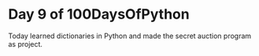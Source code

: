 # Day 9 of 100DaysOfPython

Today learned dictionaries in Python and made the secret auction program as project.
